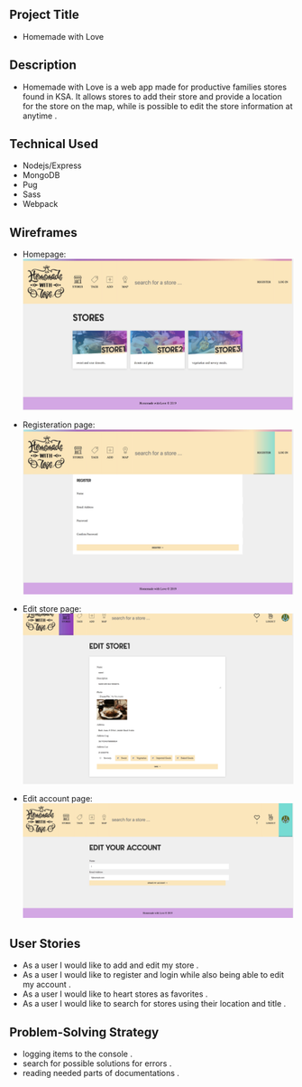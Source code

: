 ## Project Title
- Homemade with Love

## Description
- Homemade with Love is a web app made for productive families stores found in KSA. It allows stores to add their store and provide a location for the store on the map, while is possible to edit the store information at anytime . 

## Technical Used
- Nodejs/Express 
- MongoDB
- Pug
- Sass
- Webpack

## Wireframes
- Homepage: 
![Homepage](1.jpg)

- Registeration page:
![RegisterationPage](2.jpg)

- Edit store page:
![EditStorePage](3.jpg)

- Edit account page:
![EditAccountPage](4.jpg)

## User Stories
- As a user I would like to add and edit my store .
- As a user I would like to register and login while also being able to edit my account .
- As a user I would like to heart stores as favorites . 
- As a user I would like to search for stores using their location and title . 


## Problem-Solving Strategy
- logging items to the console .
- search for possible solutions for errors .
- reading needed parts of documentations . 
